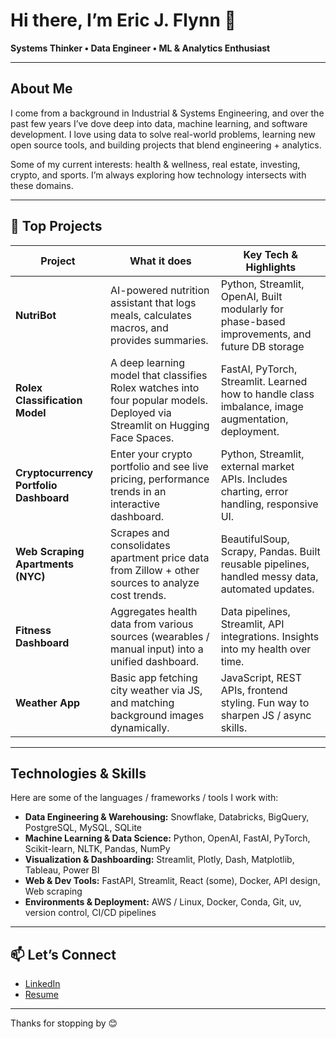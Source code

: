 # Hi there, I’m Eric J. Flynn 👋  
**Systems Thinker • Data Engineer • ML & Analytics Enthusiast**

---

## About Me

I come from a background in Industrial & Systems Engineering, and over the past few years I’ve dove deep into data, machine learning, and software development. I love using data to solve real-world problems, learning new open source tools, and building projects that blend engineering + analytics.

Some of my current interests: health & wellness, real estate, investing, crypto, and sports. I’m always exploring how technology intersects with these domains.

---

## 🔧 Top Projects

| Project | What it does | Key Tech & Highlights |
|---|---|---|
| **NutriBot** | AI-powered nutrition assistant that logs meals, calculates macros, and provides summaries. | Python, Streamlit, OpenAI, Built modularly for phase-based improvements, and future DB storage |
| **Rolex Classification Model** | A deep learning model that classifies Rolex watches into four popular models. Deployed via Streamlit on Hugging Face Spaces. | FastAI, PyTorch, Streamlit. Learned how to handle class imbalance, image augmentation, deployment. |
| **Cryptocurrency Portfolio Dashboard** | Enter your crypto portfolio and see live pricing, performance trends in an interactive dashboard. | Python, Streamlit, external market APIs. Includes charting, error handling, responsive UI. |
| **Web Scraping Apartments (NYC)** | Scrapes and consolidates apartment price data from Zillow + other sources to analyze cost trends. | BeautifulSoup, Scrapy, Pandas. Built reusable pipelines, handled messy data, automated updates. |
| **Fitness Dashboard** | Aggregates health data from various sources (wearables / manual input) into a unified dashboard. | Data pipelines, Streamlit, API integrations. Insights into my health over time. |
| **Weather App** | Basic app fetching city weather via JS, and matching background images dynamically. | JavaScript, REST APIs, frontend styling. Fun way to sharpen JS / async skills. |

---

## Technologies & Skills

Here are some of the languages / frameworks / tools I work with:

- **Data Engineering & Warehousing:** Snowflake, Databricks, BigQuery, PostgreSQL, MySQL, SQLite 
- **Machine Learning & Data Science:** Python, OpenAI, FastAI, PyTorch, Scikit-learn, NLTK, Pandas, NumPy  
- **Visualization & Dashboarding:** Streamlit, Plotly, Dash, Matplotlib, Tableau, Power BI  
- **Web & Dev Tools:** FastAPI, Streamlit, React (some), Docker, API design, Web scraping  
- **Environments & Deployment:** AWS / Linux, Docker, Conda, Git, uv, version control, CI/CD pipelines  

---

## 📫 Let’s Connect

- [LinkedIn](www.linkedin.com/in/eric-flynn-)  
- [Resume](https://github.com/ericfflynn/resume/blob/main/Eric-Flynn-Resume.pdf)
---

Thanks for stopping by 😊  

